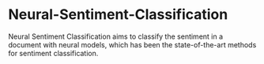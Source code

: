 # Neural-Sentiment-Classification
Neural Sentiment Classification aims to classify the sentiment in a document with neural models, which has been the state-of-the-art methods for sentiment classification.

